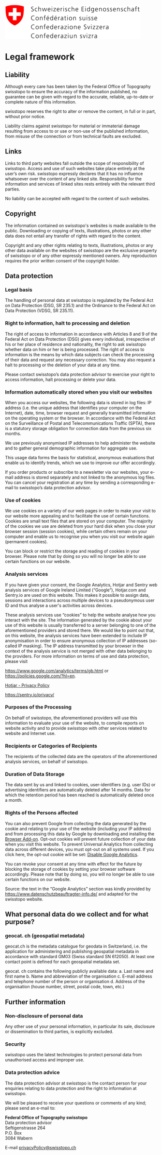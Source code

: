 ﻿![logo](../src/images/logo-CH.svg)

Legal framework
===============

## Liability

Although every care has been taken by the Federal Office of Topography swisstopo to ensure the accuracy of the information published, no guarantee can be given with regard to the accurate, reliable, up-to-date or complete nature of this information.

swisstopo reserves the right to alter or remove the content, in full or in part, without prior notice.

Liability claims against swisstopo for material or immaterial damage resulting from access to or use or non-use of the published information, from misuse of the connection or from technical faults are excluded.

## Links

Links to third party websites fall outside the scope of responsibility of swisstopo. Access and use of such websites take place entirely at the user’s own risk. swisstopo expressly declares that it has no influence whatsoever over the content of any linked site. Responsibility for the information and services of linked sites rests entirely with the relevant third parties.

No liability can be accepted with regard to the content of such websites.

## Copyright

The information contained on swisstopo's websites is made available to the public.  Downloading or copying of texts, illustrations, photos or any other data does not entail any transfer of rights with regard to the content.

Copyright and any other rights relating to texts, illustrations, photos or any other data available on the websites of swisstopo are the exclusive property of swisstopo or of any other expressly mentioned owners. Any reproduction requires the prior written consent of the copyright holder.

## Data protection
### Legal basis
The handling of personal data at swisstopo is regulated by the Federal Act on Data Protection (DSG, SR 235.1) and the Ordinance to the Federal Act on Data Protection (VDSG, SR 235.11).

### Right to information, halt to processing and deletion
The right of access to information in accordance with Articles 8 and 9 of the Federal Act on Data Protection (DSG) gives every individual, irrespective of his or her place of residence and nationality, the right to ask swisstopo whether data on him or her is being processed. The right of access to information is the means by which data subjects can check the processing of their data and request any necessary correction. You may also request a halt to processing or the deletion of your data at any time.

Please contact swisstopo’s data protection advisor to exercise your right to access information, halt processing or delete your data.

### Information automatically stored when you visit our websites
When you access our websites, the following data is stored in log files: IP address (i.e. the unique address that identifies your computer on the Internet), date, time, browser request and generally transmitted information on the operating system or the browser. In accordance with the Federal Act on the Surveillance of Postal and Telecommunications Traffic (SPTA), there is a statutory storage obligation for connection data from the previous six months.

We use previously anonymised IP addresses to help administer the website and to gather general demographic information for aggregate use.

This usage data forms the basis for statistical, anonymous evaluations that enable us to identify trends, which we use to improve our offer accordingly.

If you order products or subscribe to a newsletter via our websites, your e-mail address is stored separately and not linked to the anonymous log files. You can cancel your registration at any time by sending a corresponding e-mail to swisstopo’s data protection advisor.

### Use of cookies
We use cookies on a variety of our web pages in order to make your visit to our website more appealing and to facilitate the use of certain functions. Cookies are small text files that are stored on your computer. The majority of the cookies we use are deleted from your hard disk when you close your browser session (session cookies), while certain others remain on your computer and enable us to recognise you when you visit our website again (permanent cookies).

You can block or restrict the storage and reading of cookies in your browser. Please note that by doing so you will no longer be able to use certain functions on our website.

### Analysis services
If you have given your consent, the Google Analytics, Hotjar and Sentry web analysis services of Google Ireland Limited (“Google”), Hotjar.com and Sentry.io are used on this website. This makes it possible to assign data, sessions and interactions across multiple devices to a pseudonymous user ID and thus analyse a user's activities across devices.

These analysis services use “cookies” to help the website analyse how you interact with the site. The information generated by the cookie about your use of this website is usually transferred to a server belonging to one of the aforementioned providers and stored there. We would like to point out that, on this website, the analysis services have been extended to include IP anonymisation in order to ensure anonymous collection of IP addresses (so-called IP masking). The IP address transmitted by your browser in the context of the analysis service is not merged with other data belonging to the providers. For more information on terms of use and data protection, please visit

<https://www.google.com/analytics/terms/gb.html> or <https://policies.google.com/?hl=en>.

[Hotjar - Privacy Policy](https://www.hotjar.com/legal/policies/privacy/)

<https://sentry.io/privacy/>

### Purposes of the Processing
On behalf of swisstopo, the aforementioned providers will use this information to evaluate your use of the website, to compile reports on website activity and to provide swisstopo with other services related to website and Internet use.

### Recipients or Categories of Recipients
The recipients of the collected data are the operators of the aforementioned analysis services, on behalf of swisstopo.

### Duration of Data Storage
The data sent by us and linked to cookies, user-identifiers (e.g. user IDs) or advertising identifiers are automatically deleted after 14 months. Data for which the retention period has been reached is automatically deleted once a month.

### Rights of the Persons affected
You can also prevent Google from collecting the data generated by the cookie and relating to your use of the website (including your IP address) and from processing this data by Google by downloading and installing the [Browser Add-on](https://tools.google.com/dlpage/gaoptout?hl=gb).  Opt-out cookies will prevent future collection of your data when you visit this website. To prevent Universal Analytics from collecting data across different devices, you must opt-out on all systems used. If you click here, the opt-out cookie will be set: [Disable Google Analytics](https://tools.google.com/dlpage/gaoptout?hl=gb).

You can revoke your consent at any time with effect for the future by blocking the storage of cookies by setting your browser software accordingly. Please note that by doing so, you will no longer be able to use certain functions on our website.

Source: the text in the “Google Analytics” section was kindly provided by <https://www.datenschutzbeauftragter-info.de/> and adapted for the swisstopo website.

## What personal data do we collect and for what purpose?
### geocat. ch (geospatial metadata)
geocat.ch is the metadata catalogue for geodata in Switzerland, i.e. the application for administering and publishing geospatial metadata in accordance with standard GM03 (Swiss standard SN 612050). At least one contact point is defined for each geospatial metadata set.

geocat. ch contains the following publicly available data:
a.	Last name and first name
b.	Name and abbreviation of the organisation
c.	E-mail address and telephone number of the person or organisation
d.	Address of the organisation (house number, street, postal code, town, etc.)

## Further information
### Non-disclosure of personal data
Any other use of your personal information, in particular its sale, disclosure or dissemination to third parties, is explicitly excluded.

### Security
swisstopo uses the latest technologies to protect personal data from unauthorised access and improper use.

### Data protection advice
The data protection advisor at swisstopo is the contact person for your enquiries relating to data protection and the right to information at swisstopo.

We will be pleased to receive your questions or comments of any kind; please send an e-mail to:

**Federal Office of Topography swisstopo**  
Data protection advisor  
Seftigenstrasse 264  
P.O. Box  
3084 Wabern

E-mail <privacyPolicy@swisstopo.ch>

